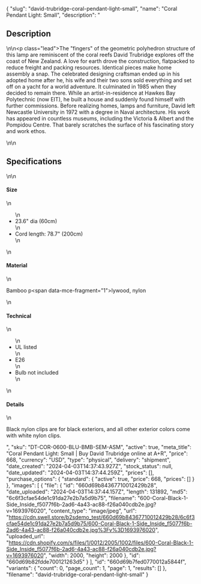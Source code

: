 {
  "slug": "david-trubridge-coral-pendant-light-small",
  "name": "Coral Pendant Light: Small",
  "description": "<h2>Description</h2>\n<!-- split -->\n<p class=\"lead\">The \"fingers\" of the geometric polyhedron structure of this lamp are reminiscent of the coral reefs David Trubridge explores off the coast of New Zealand. A love for earth drove the construction, flatpacked to reduce freight and packing resources. Identical pieces make home assembly a snap. The celebrated designing craftsman ended up in his adopted home after he, his wife and their two sons sold everything and set off on a yacht for a world adventure. It culminated in 1985 when they decided to remain there. While an artist-in-residence at Hawkes Bay Polytechnic (now EIT), he built a house and suddenly found himself with further commissions. Before realizing homes, lamps and furniture, David left Newcastle University in 1972 with a degree in Naval architecture. His work has appeared in countless museums, including the Victoria &amp; Albert and the Pompidou Centre. That barely scratches the surface of his fascinating story and work ethos.</p>\n<!-- split -->\n<h2>Specifications</h2>\n<!-- split -->\n<h4>Size</h4>\n<ul>\n<li>23.6\" dia (60cm)</li>\n<li>Cord length: 78.7\" (200cm)</li>\n</ul>\n<h4>Material</h4>\n<p>Bamboo p<span data-mce-fragment=\"1\">lywood</span>, nylon</p>\n<h4>Technical</h4>\n<ul>\n<li>UL listed</li>\n<li>E26</li>\n<li>Bulb not included</li>\n</ul>\n<h4>Details</h4>\n<p>Black nylon clips are for black exteriors, and all other exterior colors come with white nylon clips.</p>",
  "sku": "DT-COR-0600-BLU-BMB-SEM-ASM",
  "active": true,
  "meta_title": "Coral Pendant Light: Small | Buy David Trubridge online at A+R",
  "price": 668,
  "currency": "USD",
  "type": "physical",
  "delivery": "shipment",
  "date_created": "2024-04-03T14:37:43.927Z",
  "stock_status": null,
  "date_updated": "2024-04-03T14:37:44.259Z",
  "prices": [],
  "purchase_options": {
    "standard": {
      "active": true,
      "price": 668,
      "prices": []
    }
  },
  "images": [
    {
      "file": {
        "id": "660d69b84367710012429b28",
        "date_uploaded": "2024-04-03T14:37:44.157Z",
        "length": 131892,
        "md5": "6c6f3cfae54de1c91da27e2b7a5d9b75",
        "filename": "600-Coral-Black-1-Side_Inside_f5077f6b-2ad6-4a43-ac88-f26a040cdb2e.jpg?v=1693976020",
        "content_type": "image/jpeg",
        "url": "https://cdn.swell.store/b2sdemo_test/660d69b84367710012429b28/6c6f3cfae54de1c91da27e2b7a5d9b75/600-Coral-Black-1-Side_Inside_f5077f6b-2ad6-4a43-ac88-f26a040cdb2e.jpg%3Fv%3D1693976020",
        "uploaded_url": "https://cdn.shopify.com/s/files/1/0012/2005/1002/files/600-Coral-Black-1-Side_Inside_f5077f6b-2ad6-4a43-ac88-f26a040cdb2e.jpg?v=1693976020",
        "width": 2000,
        "height": 2000
      },
      "id": "660d69b82fdde700121263d5"
    }
  ],
  "id": "660d69b7fed0770012a5844f",
  "variants": {
    "count": 0,
    "page_count": 1,
    "page": 1,
    "results": []
  },
  "filename": "david-trubridge-coral-pendant-light-small"
}